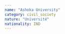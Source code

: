 ```yaml
---
name: "Ashoka University"
category: civil_society
nature: "Université"
nationality: IND
---
```

    